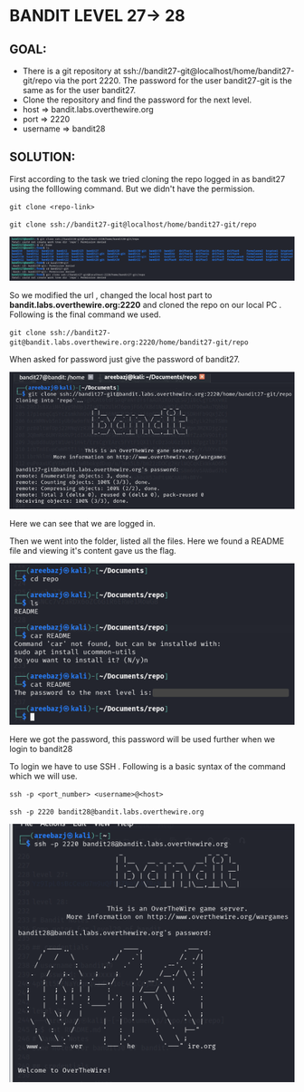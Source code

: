 # BANDIT LEVEL 27-> 28


## GOAL:

- There is a git repository at ssh://bandit27-git@localhost/home/bandit27-git/repo via the port 2220. The password for the user bandit27-git is the same as for the user bandit27.
- Clone the repository and find the password for the next level.
- host => bandit.labs.overthewire.org
- port => 2220
- username => bandit28

## SOLUTION:

First according to the task we tried cloning the repo logged in as bandit27 using the folllowing command. But we didn't have the permission.

`git clone <repo-link>`

`git clone ssh://bandit27-git@localhost/home/bandit27-git/repo`

![bandit28.1](./images/bandit28.1.png "Bandit28.1")

So we modified the url , changed the local host part to **bandit.labs.overthewire.org:2220** and cloned the repo on our local PC . Following is the final command we used.

`git clone ssh://bandit27-git@bandit.labs.overthewire.org:2220/home/bandit27-git/repo`

When asked for password just give the password of bandit27.

![bandit28.2](./images/bandit28.2.png "Bandit28.2")

Here we can see that we are logged in.

Then we went into the folder, listed all the files. Here we found a README file and viewing it's content gave us the flag.

![bandit28.3](./images/bandit28.3.png "Bandit28.3")

Here we got the password, this password will be used further when we login to bandit28

To login we have to use SSH . Following is a basic syntax of the command which we will use.

`ssh -p <port_number> <username>@<host>`

`ssh -p 2220 bandit28@bandit.labs.overthewire.org`

![bandit28.4](./images/bandit28.4.png "Bandit28.4")
